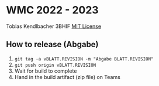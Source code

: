 # WMC 2022 - 2023
Tobias Kendlbacher
3BHIF
[MIT License](LICENSE)

## How to release (Abgabe)
1. `git tag -a vBLATT.REVISION -m "Abgabe BLATT.REVISION"`
2. `git push origin vBLATT.REVISION`
3. Wait for build to complete
4. Hand in the build artifact (zip file) on Teams
